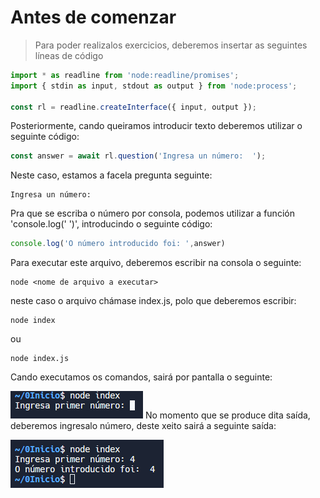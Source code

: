 # Antes de comenzar 

> Para poder realizalos exercicios, deberemos insertar as seguintes líneas de código

```javascript
import * as readline from 'node:readline/promises';
import { stdin as input, stdout as output } from 'node:process';

const rl = readline.createInterface({ input, output });
```

Posteriormente, cando queiramos introducir texto deberemos utilizar o seguinte código:

```javascript
const answer = await rl.question('Ingresa un número:  ');
```
Neste caso, estamos a facela pregunta seguinte: 
```
Ingresa un número: 
```

Pra que se escriba o número por consola, podemos utilizar a función 'console.log(' ')', introducindo o seguinte código:

```javascript
console.log('O número introducido foi: ',answer)
```


Para executar este arquivo, deberemos escribir na consola o seguinte:

```
node <nome de arquivo a executar>
```
neste caso o arquivo chámase index.js, polo que deberemos escribir:
```
node index
```
ou
```
node index.js
```
Cando executamos os comandos, sairá por pantalla o seguinte:


![](./imaxenes/peticion_do_primeiro_numero.png)
No momento que se produce dita saída, deberemos ingresalo número, deste xeito sairá a seguinte saída:


![](./imaxenes/shell_inicio_0.png)
